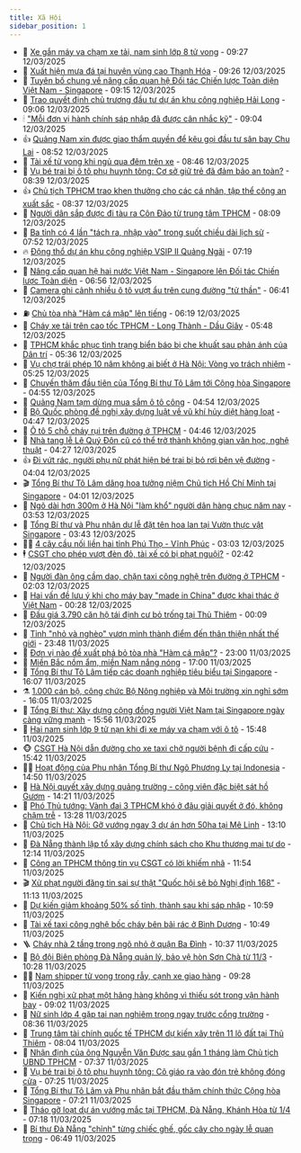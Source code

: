```yaml
---
title: Xã Hội
sidebar_position: 1
---
```


<!-- dantri-xa-hoi:START -->
- 🫣 [Xe gắn máy va chạm xe tải, nam sinh lớp 8 tử vong](https://dantri.com.vn/xa-hoi/xe-gan-may-va-cham-xe-tai-nam-sinh-lop-8-tu-vong-20250312155959280.htm) - 09:27 12/03/2025
- 💼 [Xuất hiện mưa đá tại huyện vùng cao Thanh Hóa](https://dantri.com.vn/xa-hoi/xuat-hien-mua-da-tai-huyen-vung-cao-thanh-hoa-20250312162102437.htm) - 09:26 12/03/2025
- 🎊 [Tuyên bố chung về nâng cấp quan hệ Đối tác Chiến lược Toàn diện Việt Nam - Singapore](https://dantri.com.vn/xa-hoi/tuyen-bo-chung-ve-nang-cap-quan-he-doi-tac-chien-luoc-toan-dien-viet-nam-singapore-20250312161459488.htm) - 09:15 12/03/2025
- 🙉 [Trao quyết định chủ trương đầu tư dự án khu công nghiệp Hải Long](https://dantri.com.vn/xa-hoi/trao-quyet-dinh-chu-truong-dau-tu-du-an-khu-cong-nghiep-hai-long-20250312154606049.htm) - 09:06 12/03/2025
- 🕯 [&quot;Mỗi đơn vị hành chính sáp nhập đã được cân nhắc kỹ&quot;](https://dantri.com.vn/xa-hoi/moi-don-vi-hanh-chinh-sap-nhap-da-duoc-can-nhac-ky-20250312152538895.htm) - 09:04 12/03/2025
- 👍 [Quảng Nam xin được giao thẩm quyền để kêu gọi đầu tư sân bay Chu Lai](https://dantri.com.vn/xa-hoi/quang-nam-xin-duoc-giao-tham-quyen-de-keu-goi-dau-tu-san-bay-chu-lai-20250312152211151.htm) - 08:52 12/03/2025
- 🤖 [Tài xế tử vong khi ngủ qua đêm trên xe](https://dantri.com.vn/xa-hoi/tai-xe-tu-vong-khi-ngu-qua-dem-tren-xe-20250312153421627.htm) - 08:46 12/03/2025
- 🙉 [Vụ bé trai bị ô tô phụ huynh tông: Cơ sở giữ trẻ đã đảm bảo an toàn?](https://dantri.com.vn/xa-hoi/vu-be-trai-bi-o-to-phu-huynh-tong-co-so-giu-tre-da-dam-bao-an-toan-20250312142706211.htm) - 08:39 12/03/2025
- 👍 [Chủ tịch TPHCM trao khen thưởng cho các cá nhân, tập thể công an xuất sắc](https://dantri.com.vn/xa-hoi/chu-tich-tphcm-trao-khen-thuong-cho-cac-ca-nhan-tap-the-cong-an-xuat-sac-20250312152029969.htm) - 08:37 12/03/2025
- 🗽 [Người dân sắp được đi tàu ra Côn Đảo từ trung tâm TPHCM](https://dantri.com.vn/xa-hoi/nguoi-dan-sap-duoc-di-tau-ra-con-dao-tu-trung-tam-tphcm-20250312145733791.htm) - 08:09 12/03/2025
- 🗽 [Ba tỉnh có 4 lần &quot;tách ra, nhập vào&quot; trong suốt chiều dài lịch sử](https://dantri.com.vn/xa-hoi/ba-tinh-co-4-lan-tach-ra-nhap-vao-trong-suot-chieu-dai-lich-su-20250312125931448.htm) - 07:52 12/03/2025
- 🔥 [Động thổ dự án khu công nghiệp VSIP II Quảng Ngãi](https://dantri.com.vn/xa-hoi/dong-tho-du-an-khu-cong-nghiep-vsip-ii-quang-ngai-20250312122640087.htm) - 07:19 12/03/2025
- 🦒 [Nâng cấp quan hệ hai nước Việt Nam - Singapore lên Đối tác Chiến lược Toàn diện](https://dantri.com.vn/xa-hoi/nang-cap-quan-he-hai-nuoc-viet-nam-singapore-len-doi-tac-chien-luoc-toan-dien-20250312135638762.htm) - 06:56 12/03/2025
- 🧐 [Camera ghi cảnh nhiều ô tô vượt ẩu trên cung đường &quot;tử thần&quot;](https://dantri.com.vn/xa-hoi/camera-ghi-canh-nhieu-o-to-vuot-au-tren-cung-duong-tu-than-20250312120228680.htm) - 06:41 12/03/2025
- ⛽️ [Chủ tòa nhà &quot;Hàm cá mập&quot; lên tiếng](https://dantri.com.vn/xa-hoi/chu-toa-nha-ham-ca-map-len-tieng-20250312130543944.htm) - 06:19 12/03/2025
- 🚀 [Cháy xe tải trên cao tốc TPHCM - Long Thành - Dầu Giây](https://dantri.com.vn/xa-hoi/chay-xe-tai-tren-cao-toc-tphcm-long-thanh-dau-giay-20250312123358502.htm) - 05:48 12/03/2025
- 🦒 [TPHCM khắc phục tình trạng biển báo bị che khuất sau phản ánh của Dân trí](https://dantri.com.vn/xa-hoi/tphcm-khac-phuc-tinh-trang-bien-bao-bi-che-khuat-sau-phan-anh-cua-dan-tri-20250311120127968.htm) - 05:36 12/03/2025
- 🦅 [Vụ chợ trái phép 10 năm không ai biết ở Hà Nội: Vòng vo trách nhiệm](https://dantri.com.vn/xa-hoi/vu-cho-trai-phep-10-nam-khong-ai-biet-o-ha-noi-vong-vo-trach-nhiem-20250312120944721.htm) - 05:25 12/03/2025
- 🚀 [Chuyến thăm đầu tiên của Tổng Bí thư Tô Lâm tới Cộng hòa Singapore](https://dantri.com.vn/xa-hoi/chuyen-tham-dau-tien-cua-tong-bi-thu-to-lam-toi-cong-hoa-singapore-20250312115508575.htm) - 04:55 12/03/2025
- 🦅 [Quảng Nam tạm dừng mua sắm ô tô công](https://dantri.com.vn/xa-hoi/quang-nam-tam-dung-mua-sam-o-to-cong-20250312112351805.htm) - 04:54 12/03/2025
- 🤠 [Bộ Quốc phòng đề nghị xây dựng luật về vũ khí hủy diệt hàng loạt](https://dantri.com.vn/xa-hoi/bo-quoc-phong-de-nghi-xay-dung-luat-ve-vu-khi-huy-diet-hang-loat-20250312113509607.htm) - 04:47 12/03/2025
- 💄 [Ô tô 5 chỗ cháy rụi trên đường ở TPHCM](https://dantri.com.vn/xa-hoi/o-to-5-cho-chay-rui-tren-duong-o-tphcm-20250312112148584.htm) - 04:46 12/03/2025
- 🥷 [Nhà tang lễ Lê Quý Đôn cũ có thể trở thành không gian văn học, nghệ thuật](https://dantri.com.vn/xa-hoi/nha-tang-le-le-quy-don-cu-co-the-tro-thanh-khong-gian-van-hoc-nghe-thuat-20250312110858496.htm) - 04:27 12/03/2025
- 👍 [Đi vứt rác, người phụ nữ phát hiện bé trai bị bỏ rơi bên vệ đường](https://dantri.com.vn/xa-hoi/di-vut-rac-nguoi-phu-nu-phat-hien-be-trai-bi-bo-roi-ben-ve-duong-20250312094843030.htm) - 04:04 12/03/2025
- 🎬 [Tổng Bí thư Tô Lâm dâng hoa tưởng niệm Chủ tịch Hồ Chí Minh tại Singapore](https://dantri.com.vn/xa-hoi/tong-bi-thu-to-lam-dang-hoa-tuong-niem-chu-tich-ho-chi-minh-tai-singapore-20250312110122398.htm) - 04:01 12/03/2025
- 🦒 [Ngõ dài hơn 300m ở Hà Nội &quot;làm khổ&quot; người dân hàng chục năm nay](https://dantri.com.vn/xa-hoi/ngo-dai-hon-300m-o-ha-noi-lam-kho-nguoi-dan-hang-chuc-nam-nay-20250312101152438.htm) - 03:53 12/03/2025
- 🌊 [Tổng Bí thư và Phu nhân dự lễ đặt tên hoa lan tại Vườn thực vật Singapore](https://dantri.com.vn/xa-hoi/tong-bi-thu-va-phu-nhan-du-le-dat-ten-hoa-lan-tai-vuon-thuc-vat-singapore-20250312104144304.htm) - 03:43 12/03/2025
- 🧑‍💻 [4 cây cầu nối liền hai tỉnh Phú Thọ - Vĩnh Phúc](https://dantri.com.vn/xa-hoi/4-cay-cau-noi-lien-hai-tinh-phu-tho-vinh-phuc-20250312092233856.htm) - 03:03 12/03/2025
- 🕴 [CSGT cho phép vượt đèn đỏ, tài xế có bị phạt nguội?](https://dantri.com.vn/xa-hoi/csgt-cho-phep-vuot-den-do-tai-xe-co-bi-phat-nguoi-20250312091229093.htm) - 02:42 12/03/2025
- 🤔 [Người đàn ông cầm dao, chặn taxi công nghệ trên đường ở TPHCM](https://dantri.com.vn/xa-hoi/nguoi-dan-ong-cam-dao-chan-taxi-cong-nghe-tren-duong-o-tphcm-20250312084651777.htm) - 02:03 12/03/2025
- 💄 [Hai vấn đề lưu ý khi cho máy bay &quot;made in China&quot; được khai thác ở Việt Nam](https://dantri.com.vn/xa-hoi/hai-van-de-luu-y-khi-cho-may-bay-made-in-china-duoc-khai-thac-o-viet-nam-20250301163455970.htm) - 00:28 12/03/2025
- 🧠 [Đấu giá 3.790 căn hộ tái định cư bỏ trống tại Thủ Thiêm](https://dantri.com.vn/xa-hoi/dau-gia-3790-can-ho-tai-dinh-cu-bo-trong-tai-thu-thiem-20250312014019124.htm) - 00:09 12/03/2025
- 🦣 [Tỉnh &quot;nhỏ và nghèo&quot; vươn mình thành điểm đến thân thiện nhất thế giới](https://dantri.com.vn/xa-hoi/tinh-nho-va-ngheo-vuon-minh-thanh-diem-den-than-thien-nhat-the-gioi-20250312002119233.htm) - 23:48 11/03/2025
- 💫 [Đơn vị nào đề xuất phá bỏ tòa nhà &quot;Hàm cá mập&quot;?](https://dantri.com.vn/xa-hoi/don-vi-nao-de-xuat-pha-bo-toa-nha-ham-ca-map-20250311231445701.htm) - 23:00 11/03/2025
- 🚀 [Miền Bắc nồm ẩm, miền Nam nắng nóng](https://dantri.com.vn/xa-hoi/mien-bac-nom-am-mien-nam-nang-nong-20250311202900978.htm) - 17:00 11/03/2025
- 🤔 [Tổng Bí thư Tô Lâm tiếp các doanh nghiệp tiêu biểu tại Singapore](https://dantri.com.vn/xa-hoi/tong-bi-thu-to-lam-tiep-cac-doanh-nghiep-tieu-bieu-tai-singapore-20250311230751514.htm) - 16:07 11/03/2025
- ⚗️ [1.000 cán bộ, công chức Bộ Nông nghiệp và Môi trường xin nghỉ sớm](https://dantri.com.vn/xa-hoi/1000-can-bo-cong-chuc-bo-nong-nghiep-va-moi-truong-xin-nghi-som-20250311222406879.htm) - 16:05 11/03/2025
- 🫶 [Tổng Bí thư: Xây dựng cộng đồng người Việt Nam tại Singapore ngày càng vững mạnh](https://dantri.com.vn/xa-hoi/tong-bi-thu-xay-dung-cong-dong-nguoi-viet-nam-tai-singapore-ngay-cang-vung-manh-20250311225610693.htm) - 15:56 11/03/2025
- 🌮 [Hai nam sinh lớp 9 tử nạn khi đi xe máy va chạm với ô tô](https://dantri.com.vn/xa-hoi/hai-nam-sinh-lop-9-tu-nan-khi-di-xe-may-va-cham-voi-o-to-20250311223051874.htm) - 15:48 11/03/2025
- 🐵 [CSGT Hà Nội dẫn đường cho xe taxi chở người bệnh đi cấp cứu](https://dantri.com.vn/xa-hoi/csgt-ha-noi-dan-duong-cho-xe-taxi-cho-nguoi-benh-di-cap-cuu-20250311221949266.htm) - 15:42 11/03/2025
- 🧑‍🏫 [Hoạt động của Phu nhân Tổng Bí thư Ngô Phương Ly tại Indonesia](https://dantri.com.vn/xa-hoi/hoat-dong-cua-phu-nhan-tong-bi-thu-ngo-phuong-ly-tai-indonesia-20250311215043428.htm) - 14:50 11/03/2025
- 💫 [Hà Nội quyết xây dựng quảng trường - công viên đặc biệt sát hồ Gươm](https://dantri.com.vn/xa-hoi/ha-noi-quyet-xay-dung-quang-truong-cong-vien-dac-biet-sat-ho-guom-20250311211403755.htm) - 14:21 11/03/2025
- 🦩 [Phó Thủ tướng: Vành đai 3 TPHCM khó ở đâu giải quyết ở đó, không chậm trễ](https://dantri.com.vn/xa-hoi/pho-thu-tuong-vanh-dai-3-tphcm-kho-o-dau-giai-quyet-o-do-khong-cham-tre-20250311195936987.htm) - 13:28 11/03/2025
- 🦄 [Chủ tịch Hà Nội: Gỡ vướng ngay 3 dự án hơn 50ha tại Mê Linh](https://dantri.com.vn/xa-hoi/chu-tich-ha-noi-go-vuong-ngay-3-du-an-hon-50ha-tai-me-linh-20250311195752464.htm) - 13:10 11/03/2025
- 💂 [Đà Nẵng thành lập tổ xây dựng chính sách cho Khu thương mại tự do](https://dantri.com.vn/xa-hoi/da-nang-thanh-lap-to-xay-dung-chinh-sach-cho-khu-thuong-mai-tu-do-20250311183340670.htm) - 12:14 11/03/2025
- 💄 [Công an TPHCM thông tin vụ CSGT có lời khiếm nhã](https://dantri.com.vn/xa-hoi/cong-an-tphcm-thong-tin-vu-csgt-co-loi-khiem-nha-20250311184320732.htm) - 11:54 11/03/2025
- 🎬 [Xử phạt người đăng tin sai sự thật &quot;Quốc hội sẽ bỏ Nghị định 168&quot;](https://dantri.com.vn/xa-hoi/xu-phat-nguoi-dang-tin-sai-su-that-quoc-hoi-se-bo-nghi-dinh-168-20250311174052127.htm) - 11:13 11/03/2025
- 👀 [Dự kiến giảm khoảng 50% số tỉnh, thành sau khi sáp nhập](https://dantri.com.vn/xa-hoi/du-kien-giam-khoang-50-so-tinh-thanh-sau-khi-sap-nhap-20250311154206739.htm) - 10:59 11/03/2025
- 💃 [Tài xế taxi công nghệ bốc cháy bên bãi rác ở Bình Dương](https://dantri.com.vn/xa-hoi/tai-xe-taxi-cong-nghe-boc-chay-ben-bai-rac-o-binh-duong-20250311173252022.htm) - 10:49 11/03/2025
- 🪜 [Cháy nhà 2 tầng trong ngõ nhỏ ở quận Ba Đình](https://dantri.com.vn/xa-hoi/chay-nha-2-tang-trong-ngo-nho-o-quan-ba-dinh-20250311172849016.htm) - 10:37 11/03/2025
- 📝 [Bộ đội Biên phòng Đà Nẵng quản lý, bảo vệ hòn Sơn Chà từ 11/3](https://dantri.com.vn/xa-hoi/bo-doi-bien-phong-da-nang-quan-ly-bao-ve-hon-son-cha-tu-113-20250311164724704.htm) - 10:28 11/03/2025
- 🧑‍💻 [Nam shipper tử vong trong rẫy, cạnh xe giao hàng](https://dantri.com.vn/xa-hoi/nam-shipper-tu-vong-trong-ray-canh-xe-giao-hang-20250311155040036.htm) - 09:28 11/03/2025
- 👺 [Kiến nghị xử phạt một hãng hàng không vì thiếu sót trong vận hành bay](https://dantri.com.vn/xa-hoi/kien-nghi-xu-phat-mot-hang-hang-khong-vi-thieu-sot-trong-van-hanh-bay-20250311155554033.htm) - 09:02 11/03/2025
- 🌮 [Nữ sinh lớp 4 gặp tai nạn nghiêm trọng ngay trước cổng trường](https://dantri.com.vn/xa-hoi/nu-sinh-lop-4-gap-tai-nan-nghiem-trong-ngay-truoc-cong-truong-20250311151025300.htm) - 08:36 11/03/2025
- 🤭 [Trung tâm tài chính quốc tế TPHCM dự kiến xây trên 11 lô đất tại Thủ Thiêm](https://dantri.com.vn/xa-hoi/trung-tam-tai-chinh-quoc-te-tphcm-du-kien-xay-tren-11-lo-dat-tai-thu-thiem-20250311143850582.htm) - 08:04 11/03/2025
- 💪 [Nhận định của ông Nguyễn Văn Được sau gần 1 tháng làm Chủ tịch UBND TPHCM](https://dantri.com.vn/xa-hoi/nhan-dinh-cua-ong-nguyen-van-duoc-sau-gan-1-thang-lam-chu-tich-ubnd-tphcm-20250311135057256.htm) - 07:37 11/03/2025
- 🧰 [Vụ bé trai bị ô tô phụ huynh tông: Cô giáo ra vào đón trẻ không đóng cửa](https://dantri.com.vn/xa-hoi/vu-be-trai-bi-o-to-phu-huynh-tong-co-giao-ra-vao-don-tre-khong-dong-cua-20250311135714353.htm) - 07:25 11/03/2025
- 🤡 [Tổng Bí thư Tô Lâm và Phu nhân bắt đầu thăm chính thức Cộng hòa Singapore](https://dantri.com.vn/xa-hoi/tong-bi-thu-to-lam-va-phu-nhan-bat-dau-tham-chinh-thuc-cong-hoa-singapore-20250311142057951.htm) - 07:21 11/03/2025
- 🦆 [Tháo gỡ loạt dự án vướng mắc tại TPHCM, Đà Nẵng, Khánh Hòa từ 1/4](https://dantri.com.vn/xa-hoi/thao-go-loat-du-an-vuong-mac-tai-tphcm-da-nang-khanh-hoa-tu-14-20250311140630348.htm) - 07:18 11/03/2025
- 🦍 [Bí thư Đà Nẵng &quot;chỉnh&quot; từng chiếc ghế, gốc cây cho ngày lễ quan trọng](https://dantri.com.vn/xa-hoi/bi-thu-da-nang-chinh-tung-chiec-ghe-goc-cay-cho-ngay-le-quan-trong-20250311131110873.htm) - 06:49 11/03/2025<!-- dantri-xa-hoi:END -->
